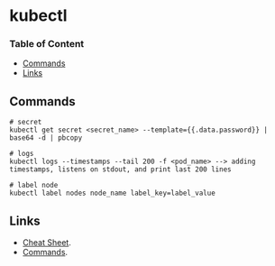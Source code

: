 # kubectl

### Table of Content
* [Commands](#commands)
* [Links](#links)

## Commands
```
# secret
kubectl get secret <secret_name> --template={{.data.password}} | base64 -d | pbcopy

# logs
kubectl logs --timestamps --tail 200 -f <pod_name> --> adding timestamps, listens on stdout, and print last 200 lines

# label node
kubectl label nodes node_name label_key=label_value
```

## Links

* [Cheat Sheet](https://kubernetes.io/docs/reference/kubectl/cheatsheet/).
* [Commands](https://kubernetes.io/docs/reference/generated/kubectl/kubectl-commands).
